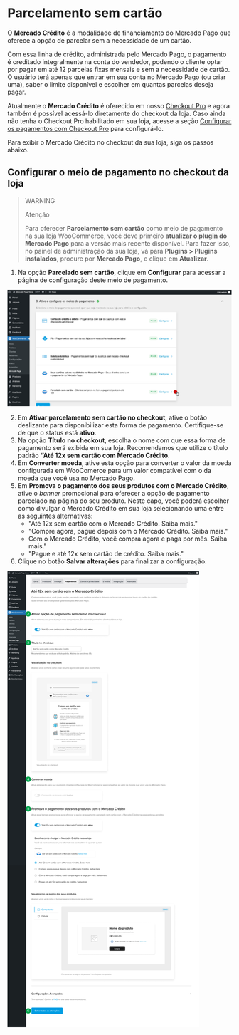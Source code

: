# Parcelamento sem cartão

O **Mercado Crédito** é a modalidade de financiamento do Mercado Pago que oferece a opção de parcelar sem a necessidade de um cartão.

Com essa linha de crédito, administrada pelo Mercado Pago, o pagamento é creditado integralmente na conta do vendedor, podendo o cliente optar por pagar em até 12 parcelas fixas mensais e sem a necessidade de cartão. O usuário terá apenas que entrar em sua conta no Mercado Pago (ou criar uma), saber o limite disponível e escolher em quantas parcelas deseja pagar.

Atualmente o **Mercado Crédito** é oferecido em nosso [Checkout Pro](/developers/pt/docs/checkout-pro/landing) e agora também é possível acessá-lo diretamente do checkout da loja. Caso ainda não tenha o Checkout Pro habilitado em sua loja, acesse a seção [Configurar os pagamentos com Checkout Pro](/developers/pt/docs/woocommerce/payments-configuration/checkout-pro) para configurá-lo.

Para exibir o Mercado Crédito no checkout da sua loja, siga os passos abaixo.

## Configurar o meio de pagamento no checkout da loja

> WARNING
>
> Atenção
>
> Para oferecer **Parcelamento sem cartão** como meio de pagamento na sua loja WooCommerce, você deve primeiro **atualizar o plugin do Mercado Pago** para a versão mais recente disponível. Para fazer isso, no painel de administração da sua loja, vá para **Plugins > Plugins instalados**, procure por **Mercado Pago**, e clique em **Atualizar**.

1. Na opção **Parcelado sem cartão**, clique em **Configurar** para acessar a página de configuração deste meio de pagamento.

![woo-credits-admin-pt](/images/woocomerce/credits-woo-1.png)

2. Em **Ativar parcelamento sem cartão no checkout**, ative o botão deslizante para disponibilizar esta forma de pagamento. Certifique-se de que o status está **ativo**.
3. Na opção **Título no checkout**, escolha o nome com que essa forma de pagamento será exibida em sua loja. Recomendamos que utilize o título padrão **“Até 12x sem cartão com Mercado Crédito**.
4. Em **Converter moeda**, ative esta opção para converter o valor da moeda configurada em WooComerce para um valor compatível com o da moeda que você usa no Mercado Pago. 
5. Em **Promova o pagamento dos seus produtos com o Mercado Crédito**, ative o _banner_ promocional para oferecer a opção de pagamento parcelado na página do seu produto. Neste capo, você poderá escolher como divulgar o Mercado Crédito em sua loja selecionando uma entre as seguintes alternativas:
    - "Até 12x sem cartão com o Mercado Crédito. Saiba mais."
    - "Compre agora, pague depois com o Mercado Crédito. Saiba mais."
    - Com o Mercado Crédito, você compra agora e paga por mês. Saiba mais."
    - "Pague e até 12x sem cartão de crédito. Saiba mais."
6. Clique no botão **Salvar alterações** para finalizar a configuração.

![woo-credits-admin-pt](/images/woocomerce/credits-woo-2.png)